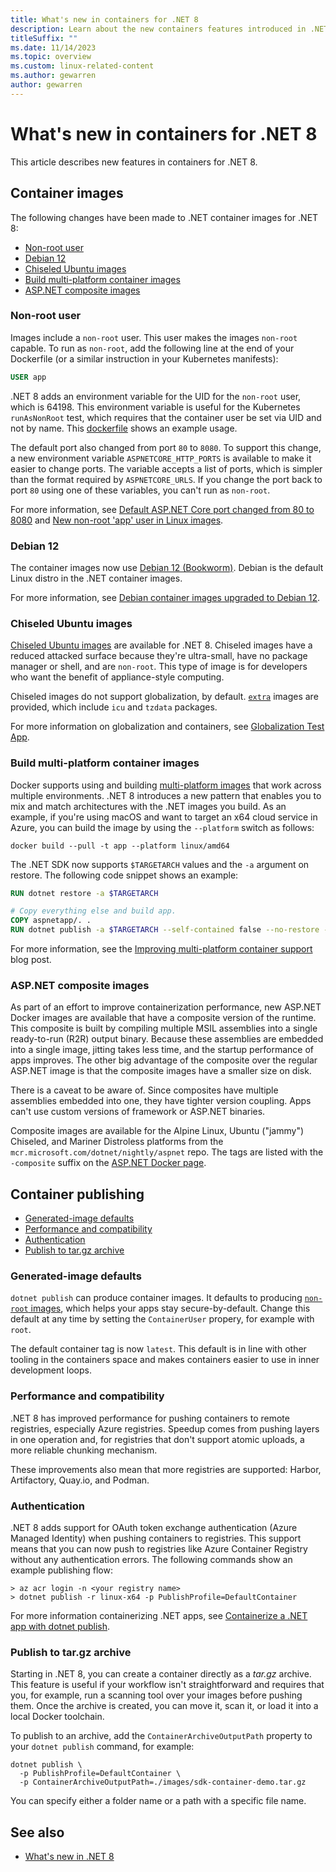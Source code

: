 ```yaml
---
title: What's new in containers for .NET 8
description: Learn about the new containers features introduced in .NET 8.
titleSuffix: ""
ms.date: 11/14/2023
ms.topic: overview
ms.custom: linux-related-content
ms.author: gewarren
author: gewarren
---
```

# What's new in containers for .NET 8

This article describes new features in containers for .NET 8.

## Container images

The following changes have been made to .NET container images for .NET 8:

- [Non-root user](#non-root-user)
- [Debian 12](#debian-12)
- [Chiseled Ubuntu images](#chiseled-ubuntu-images)
- [Build multi-platform container images](#build-multi-platform-container-images)
- [ASP.NET composite images](#aspnet-composite-images)


### Non-root user

Images include a `non-root` user. This user makes the images `non-root` capable. To run as `non-root`, add the following line at the end of your Dockerfile (or a similar instruction in your Kubernetes manifests):

```dockerfile
USER app
```

.NET 8 adds an environment variable for the UID for the `non-root` user, which is 64198. This environment variable is useful for the Kubernetes `runAsNonRoot` test, which requires that the container user be set via UID and not by name. This [dockerfile](https://github.com/dotnet/dotnet-docker/blob/e5bc76bca49a1bbf9c11e74a590cf6a9fe9dbf2a/samples/aspnetapp/Dockerfile.alpine-non-root#L27) shows an example usage.

The default port also changed from port `80` to `8080`. To support this change, a new environment variable `ASPNETCORE_HTTP_PORTS` is available to make it easier to change ports. The variable accepts a list of ports, which is simpler than the format required by `ASPNETCORE_URLS`. If you change the port back to port `80` using one of these variables, you can't run as `non-root`.

For more information, see [Default ASP.NET Core port changed from 80 to 8080](../../compatibility/containers/8.0/aspnet-port.md) and [New non-root 'app' user in Linux images](../../compatibility/containers/8.0/app-user.md).

### Debian 12

The container images now use [Debian 12 (Bookworm)](https://wiki.debian.org/DebianBookworm). Debian is the default Linux distro in the .NET container images.

For more information, see [Debian container images upgraded to Debian 12](../../compatibility/containers/8.0/debian-version.md).

### Chiseled Ubuntu images

[Chiseled Ubuntu images](https://devblogs.microsoft.com/dotnet/announcing-dotnet-chiseled-containers/) are available for .NET 8. Chiseled images have a reduced attacked surface because they're ultra-small, have no package manager or shell, and are `non-root`. This type of image is for developers who want the benefit of appliance-style computing.

Chiseled images do not support globalization, by default. [`extra`](https://github.com/dotnet/dotnet-docker/issues/5021) images are provided, which include `icu` and `tzdata` packages.

For more information on globalization and containers, see [Globalization Test App](https://github.com/dotnet/dotnet-docker/blob/main/samples/globalapp/README.md).

### Build multi-platform container images

Docker supports using and building [multi-platform images](https://docs.docker.com/build/building/multi-platform/) that work across multiple environments. .NET 8 introduces a new pattern that enables you to mix and match architectures with the .NET images you build. As an example, if you're using macOS and want to target an x64 cloud service in Azure, you can build the image by using the `--platform` switch as follows:

`docker build --pull -t app --platform linux/amd64`

The .NET SDK now supports `$TARGETARCH` values and the `-a` argument on restore. The following code snippet shows an example:

```dockerfile
RUN dotnet restore -a $TARGETARCH

# Copy everything else and build app.
COPY aspnetapp/. .
RUN dotnet publish -a $TARGETARCH --self-contained false --no-restore -o /app
```

For more information, see the [Improving multi-platform container support](https://devblogs.microsoft.com/dotnet/improving-multiplatform-container-support/) blog post.

### ASP.NET composite images

As part of an effort to improve containerization performance, new ASP.NET Docker images are available that have a composite version of the runtime. This composite is built by compiling multiple MSIL assemblies into a single ready-to-run (R2R) output binary. Because these assemblies are embedded into a single image, jitting takes less time, and the startup performance of apps improves. The other big advantage of the composite over the regular ASP.NET image is that the composite images have a smaller size on disk.

There is a caveat to be aware of. Since composites have multiple assemblies embedded into one, they have tighter version coupling. Apps can't use custom versions of framework or ASP.NET binaries.

Composite images are available for the Alpine Linux, Ubuntu ("jammy") Chiseled, and Mariner Distroless platforms from the `mcr.microsoft.com/dotnet/nightly/aspnet` repo. The tags are listed with the `-composite` suffix on the [ASP.NET Docker page](https://hub.docker.com/_/microsoft-dotnet-nightly-aspnet).

## Container publishing

- [Generated-image defaults](#generated-image-defaults)
- [Performance and compatibility](#performance-and-compatibility)
- [Authentication](#authentication)
- [Publish to tar.gz archive](#publish-to-targz-archive)

### Generated-image defaults

`dotnet publish` can produce container images. It defaults to producing [`non-root` images](#non-root-user), which helps your apps stay secure-by-default. Change this default at any time by setting the `ContainerUser` propery, for example with `root`.

The default container tag is now `latest`. This default is in line with other tooling in the containers space and makes containers easier to use in inner development loops.

### Performance and compatibility

.NET 8 has improved performance for pushing containers to remote registries, especially Azure registries. Speedup comes from pushing layers in one operation and, for registries that don't support atomic uploads, a more reliable chunking mechanism.

These improvements also mean that more registries are supported: Harbor, Artifactory, Quay.io, and Podman.

### Authentication

.NET 8 adds support for OAuth token exchange authentication (Azure Managed Identity) when pushing containers to registries. This support means that you can now push to registries like Azure Container Registry without any authentication errors. The following commands show an example publishing flow:

```console
> az acr login -n <your registry name>
> dotnet publish -r linux-x64 -p PublishProfile=DefaultContainer
```

For more information containerizing .NET apps, see [Containerize a .NET app with dotnet publish](../../docker/publish-as-container.md).

### Publish to tar.gz archive

Starting in .NET 8, you can create a container directly as a *tar.gz* archive. This feature is useful if your workflow isn't straightforward and requires that you, for example, run a scanning tool over your images before pushing them. Once the archive is created, you can move it, scan it, or load it into a local Docker toolchain.

To publish to an archive, add the `ContainerArchiveOutputPath` property to your `dotnet publish` command, for example:

```dotnetcli
dotnet publish \
  -p PublishProfile=DefaultContainer \
  -p ContainerArchiveOutputPath=./images/sdk-container-demo.tar.gz
```

You can specify either a folder name or a path with a specific file name.

## See also

- [What's new in .NET 8](overview.md)
